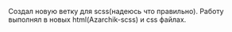 Создал новую ветку для scss(надеюсь что правильно). Работу выполнял в новых html(Azarchik-scss) и css файлах. 
